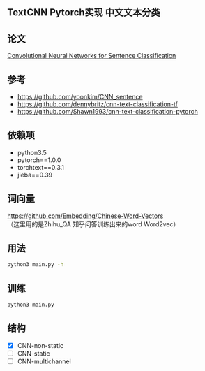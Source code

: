 ## TextCNN Pytorch实现 中文文本分类
## 论文
[Convolutional Neural Networks for Sentence Classification](https://arxiv.org/abs/1408.5882)

## 参考
* https://github.com/yoonkim/CNN_sentence
* https://github.com/dennybritz/cnn-text-classification-tf
* https://github.com/Shawn1993/cnn-text-classification-pytorch

## 依赖项
* python3.5
* pytorch==1.0.0
* torchtext==0.3.1
* jieba==0.39

## 词向量
https://github.com/Embedding/Chinese-Word-Vectors<br>
（这里用的是Zhihu_QA 知乎问答训练出来的word Word2vec）
## 用法
```bash
python3 main.py -h
```

## 训练
```bash
python3 main.py
```

## 结构
- [x] CNN-non-static
- [ ] CNN-static
- [ ] CNN-multichannel
